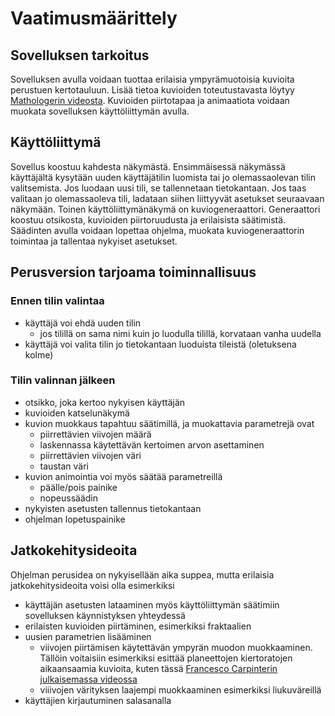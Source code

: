 # Vaatimusmäärittely
## Sovelluksen tarkoitus
Sovelluksen avulla voidaan tuottaa erilaisia ympyrämuotoisia kuvioita perustuen kertotauluun. Lisää tietoa kuvioiden toteutustavasta löytyy [Mathologerin videosta](https://www.youtube.com/watch?v=qhbuKbxJsk8).
Kuvioiden piirtotapaa ja animaatiota voidaan muokata sovelluksen käyttöliittymän avulla.

## Käyttöliittymä
Sovellus koostuu kahdesta näkymästä. Ensimmäisessä näkymässä käyttäjältä kysytään uuden käyttäjätilin luomista tai jo olemassaolevan tilin valitsemista. Jos luodaan uusi tili, se tallennetaan tietokantaan. Jos taas valitaan jo olemassaoleva tili, ladataan siihen liittyyvät asetukset seuraavaan näkymään.
Toinen käyttöliittymänäkymä on kuviogeneraattori. Generaattori koostuu otsikosta, kuvioiden piirtoruudusta ja erilaisista säätimistä. Säädinten avulla voidaan lopettaa ohjelma, muokata kuviogeneraattorin toimintaa ja tallentaa nykyiset asetukset.

## Perusversion tarjoama toiminnallisuus
### Ennen tilin valintaa
- käyttäjä voi ehdä uuden tilin
  - jos tilillä on sama nimi kuin jo luodulla tilillä, korvataan vanha uudella
- käyttäjä voi valita tilin jo tietokantaan luoduista tileistä (oletuksena kolme)

### Tilin valinnan jälkeen
- otsikko, joka kertoo nykyisen käyttäjän
- kuvioiden katselunäkymä
- kuvion muokkaus tapahtuu säätimillä, ja muokattavia parametrejä ovat
  - piirrettävien viivojen määrä
  - laskennassa käytettävän kertoimen arvon asettaminen
  - piirrettävien viivojen väri
  - taustan väri
- kuvion animointia voi myös säätää parametreillä
  - päälle/pois painike
  - nopeussäädin
- nykyisten asetusten tallennus tietokantaan
- ohjelman lopetuspainike

## Jatkokehitysideoita
Ohjelman perusidea on nykyisellään aika suppea, mutta erilaisia jatkokehitysideoita voisi olla esimerkiksi
- käyttäjän asetusten lataaminen myös käyttöliittymän säätimiin sovelluksen käynnistyksen yhteydessä
- erilaisten kuvioiden piirtäminen, esimerkiksi fraktaalien
- uusien parametrien lisääminen
  - viivojen piirtämisen käytettävän ympyrän muodon muokkaaminen. Tällöin voitaisiin esimerkiksi esittää planeettojen kiertoratojen aikaansaamia kuvioita, kuten tässä [Francesco Carpinterin julkaisemassa videossa](https://www.youtube.com/watch?v=r_DYZWpp95g)
  - viiivojen värityksen laajempi muokkaaminen esimerkiksi liukuväreillä
- käyttäjien kirjautuminen salasanalla